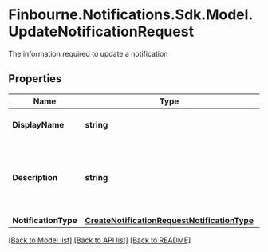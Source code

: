 # Finbourne.Notifications.Sdk.Model.UpdateNotificationRequest
The information required to update a notification

## Properties

Name | Type | Description | Notes
------------ | ------------- | ------------- | -------------
**DisplayName** | **string** | The name of the notification | 
**Description** | **string** | The summary of the services provided by the notification | [optional] 
**NotificationType** | [**CreateNotificationRequestNotificationType**](CreateNotificationRequestNotificationType.md) |  | 

[[Back to Model list]](../README.md#documentation-for-models) [[Back to API list]](../README.md#documentation-for-api-endpoints) [[Back to README]](../README.md)

